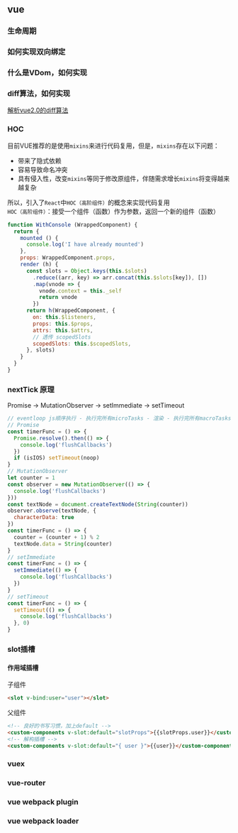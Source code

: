 ## vue

### 生命周期

### 如何实现双向绑定

### 什么是VDom，如何实现

### diff算法，如何实现
[解析vue2.0的diff算法](https://github.com/aooy/blog/issues/2)

### HOC
目前VUE推荐的是使用`mixins`来进行代码复用，但是，`mixins`存在以下问题：
- 带来了隐式依赖
- 容易导致命名冲突
- 具有侵入性，改变`mixins`等同于修改原组件，伴随需求增长`mixins`将变得越来越复杂

所以，引入了`React`中`HOC（高阶组件）`的概念来实现代码复用 <br />
`HOC（高阶组件）`：接受一个组件（函数）作为参数，返回一个新的组件（函数）
```js
function WithConsole (WrappedComponent) {
  return {
    mounted () {
      console.log('I have already mounted')
    },
    props: WrappedComponent.props,
    render (h) {
      const slots = Object.keys(this.$slots)
        .reduce((arr, key) => arr.concat(this.$slots[key]), [])
        .map(vnode => {
          vnode.context = this._self
          return vnode
        })
      return h(WrappedComponent, {
        on: this.$listeners,
        props: this.$props,
        attrs: this.$attrs,
        // 透传 scopedSlots
        scopedSlots: this.$scopedSlots,
      }, slots)
    }
  }
}
```

### nextTick 原理
Promise -> MutationObserver -> setImmediate -> setTimeout
```js
// eventloop js顺序执行 - 执行完所有microTasks - 渲染 - 执行完所有macroTasks
// Promise
const timerFunc = () => {
  Promise.resolve().then(() => {
    console.log('flushCallbacks')
  })
  if (isIOS) setTimeout(noop)
}
// MutationObserver
let counter = 1
const observer = new MutationObserver(() => {
  console.log('flushCallbacks')
}))
const textNode = document.createTextNode(String(counter))
observer.observe(textNode, {
  characterData: true
})
const timerFunc = () => {
  counter = (counter + 1) % 2
  textNode.data = String(counter)
}
// setImmediate
const timerFunc = () => {
  setImmediate(() => {
    console.log('flushCallbacks')
  })
}
// setTimeout
const timerFunc = () => {
  setTimeout(() => {
    console.log('flushCallbacks')
  }, 0)
}
```

### slot插槽
#### 作用域插槽
子组件
```html
<slot v-bind:user="user"></slot>
```
父组件
```html
<!-- 良好的书写习惯，加上default -->
<custom-components v-slot:default="slotProps">{{slotProps.user}}</custom-components>
<!-- 解构插槽 -->
<custom-components v-slot:default="{ user }">{{user}}</custom-components>
```

### vuex

### vue-router

### vue webpack plugin

### vue webpack loader
